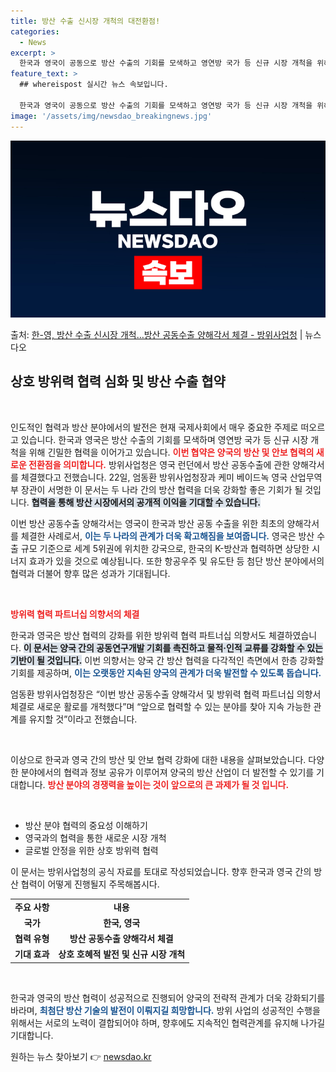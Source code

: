 ```yaml
---
title: 방산 수출 신시장 개척의 대전환점!
categories:
  - News
excerpt: >
  한국과 영국이 공동으로 방산 수출의 기회를 모색하고 영연방 국가 등 신규 시장 개척을 위해 양국의 네트워크를…
feature_text: >
  ## whereispost 실시간 뉴스 속보입니다.

  한국과 영국이 공동으로 방산 수출의 기회를 모색하고 영연방 국가 등 신규 시장 개척을 위해 양국의 네트워크를…
image: '/assets/img/newsdao_breakingnews.jpg'
---
```


![뉴스다오 속보](/assets/img/newsdao_breakingnews.jpg)

<p>출처: <a href="https://newsdao.kr/2623" rel="dofollow">한-영, 방산 수출 신시장 개척…방산 공동수출 양해각서 체결 - 방위사업청</a> | 뉴스다오</p>

<h2 data-ke-size="size26">상호 방위력 협력 심화 및 방산 수출 협약</h2>

<p data-ke-size="size16">&nbsp;</p>

인도적인 협력과 방산 분야에서의 발전은 현재 국제사회에서 매우 중요한 주제로 떠오르고 있습니다. 한국과 영국은 방산 수출의 기회를 모색하며 영연방 국가 등 신규 시장 개척을 위해 긴밀한 협력을 이어가고 있습니다. <b><span style="color: #ee2323;">이번 협약은 양국의 방산 및 안보 협력의 새로운 전환점을 의미합니다.</span></b> 방위사업청은 영국 런던에서 방산 공동수출에 관한 양해각서를 체결했다고 전했습니다. 22일, 엄동환 방위사업청장과 케미 베이드녹 영국 산업무역부 장관이 서명한 이 문서는 두 나라 간의 방산 협력을 더욱 강화할 좋은 기회가 될 것입니다. <b><span style="background-color: #21538527;">협력을 통해 방산 시장에서의 공개적 이익을 기대할 수 있습니다.</span></b> 

이번 방산 공동수출 양해각서는 영국이 한국과 방산 공동 수출을 위한 최초의 양해각서를 체결한 사례로서, <b><span style="color: #1a5490;">이는 두 나라의 관계가 더욱 확고해짐을 보여줍니다.</span></b> 영국은 방산 수출 규모 기준으로 세계 5위권에 위치한 강국으로, 한국의 K-방산과 협력하면 상당한 시너지 효과가 있을 것으로 예상됩니다. 또한 항공우주 및 유도탄 등 첨단 방산 분야에서의 협력과 더불어 향후 많은 성과가 기대됩니다.

<p data-ke-size="size16">&nbsp;</p>

<b><span style="color: #ee2323;">방위력 협력 파트너십 의향서의 체결</span></b>

한국과 영국은 방산 협력의 강화를 위한 방위력 협력 파트너십 의향서도 체결하였습니다. <b><span style="background-color: #21538527;">이 문서는 양국 간의 공동연구개발 기회를 촉진하고 물적·인적 교류를 강화할 수 있는 기반이 될 것입니다.</span></b> 이번 의향서는 양국 간 방산 협력을 다각적인 측면에서 한층 강화할 기회를 제공하며, <b><span style="color: #1a5490;">이는 오랫동안 지속된 양국의 관계가 더욱 발전할 수 있도록 돕습니다.</span></b>

엄동환 방위사업청장은 “이번 방산 공동수출 양해각서 및 방위력 협력 파트너십 의향서 체결로 새로운 활로를 개척했다”며 “앞으로 협력할 수 있는 분야를 찾아 지속 가능한 관계를 유지할 것”이라고 전했습니다.

<p data-ke-size="size16">&nbsp;</p>

이상으로 한국과 영국 간의 방산 및 안보 협력 강화에 대한 내용을 살펴보았습니다. 다양한 분야에서의 협력과 정보 공유가 이루어져 양국의 방산 산업이 더 발전할 수 있기를 기대합니다. <b><span style="color: #ee2323;">방산 분야의 경쟁력을 높이는 것이 앞으로의 큰 과제가 될 것 입니다.</span></b> 

<p data-ke-size="size16">&nbsp;</p>

<ul>
    <li>방산 분야 협력의 중요성 이해하기</li>
    <li>영국과의 협력을 통한 새로운 시장 개척</li>
    <li>글로벌 안정을 위한 상호 방위력 협력</li>
</ul>

<p data-ke-size="size16">이 문서는 방위사업청의 공식 자료를 토대로 작성되었습니다. 향후 한국과 영국 간의 방산 협력이 어떻게 진행될지 주목해봅시다.</p>

<table style="width: 100%; border-collapse: collapse;">
    <tr>
        <td style="text-align: center; height: 17px;"><b>주요 사항</b></td>
        <td style="text-align: center; height: 17px;"><b>내용</b></td>
    </tr>
	<tr>
        <td style="text-align: center; height: 17px;"><b>국가</b></td>
        <td style="text-align: center; height: 17px;"><b>한국, 영국</b></td>
    </tr>
    <tr>
        <td style="text-align: center; height: 17px;"><b>협력 유형</b></td>
        <td style="text-align: center; height: 17px;"><b>방산 공동수출 양해각서 체결</b></td>
    </tr>
    <tr>
        <td style="text-align: center; height: 17px;"><b>기대 효과</b></td>
        <td style="text-align: center; height: 17px;"><b>상호 호혜적 발전 및 신규 시장 개척</b></td>
    </tr>
</table>

<p data-ke-size="size16">&nbsp;</p>

한국과 영국의 방산 협력이 성공적으로 진행되어 양국의 전략적 관계가 더욱 강화되기를 바라며, <b><span style="color: #1a5490;">최첨단 방산 기술의 발전이 이뤄지길 희망합니다.</span></b> 방위 사업의 성공적인 수행을 위해서는 서로의 노력이 결합되어야 하며, 향후에도 지속적인 협력관계를 유지해 나가길 기대합니다. 

원하는 뉴스 찾아보기 👉 <a href="https://newsdao.kr" rel="dofollow">newsdao.kr</a>


